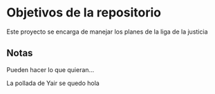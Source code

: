 # Objetivos de la repositorio

Este proyecto se encarga de manejar los planes de la liga de la justicia


## Notas
Pueden hacer lo que quieran...

La pollada de Yair se quedo
hola

